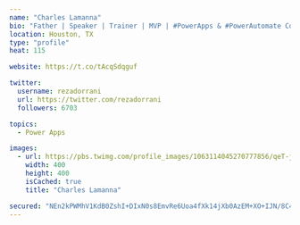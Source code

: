 ```yaml
---
name: "Charles Lamanna"
bio: "Father | Speaker | Trainer | MVP | #PowerApps & #PowerAutomate Community Super User | YouTuber Right-pointing triangle http://youtube.com/c/rezadorrani | Learn - Share - Clockwise rightwards and leftwards open circle arrows"
location: Houston, TX
type: "profile"
heat: 115

website: https://t.co/tAcqSdqguf

twitter:
  username: rezadorrani
  url: https://twitter.com/rezadorrani
  followers: 6703

topics:
  - Power Apps

images:
  - url: https://pbs.twimg.com/profile_images/1063114045270777856/qeT-jpWr_400x400.jpg
    width: 400
    height: 400
    isCached: true
    title: "Charles Lamanna"

secured: "NEn2kPWMhV1KdB0ZshI+DIxN0s8EmvRe6Uoa4fXk14jXb0AzEM+XO+IJN/8C4PX3915Rb0d2QQxSaXReL26nQV40uH6Dhe+BpqdipQRr6h4yIHlbfKyaTzyO0Qr3NJa2Qb2aufdyCB3zdw6je/y/Gd3X4J8GVZ7haf2mDYqJWOjPsMr/xzWfbFU4MPx5FQRwLOg4exiyGXESQ2KIrBKe2j8dQaYJZYyXFqwv9jRfjE5e9EKf906hhzgkarCsW3Cgon1xlVfoVXKdKLyV2gpe6UtF7Tivm+Y2/v1jf90PgG/kz/xoW45KYDynejCoTg3hMoWIy88gGv+REXt9Jfhb6ej4x80xkVtWJyObtL3LwJ13k5fgbkp7mdo80NgXU53J3etIwuF5JJ+X3CY5jCTuMX1wXYVvvMbRD4pBj8H9ue0=;eRBJwcxyEGtXw6XfzCgAtQ=="
---
```


